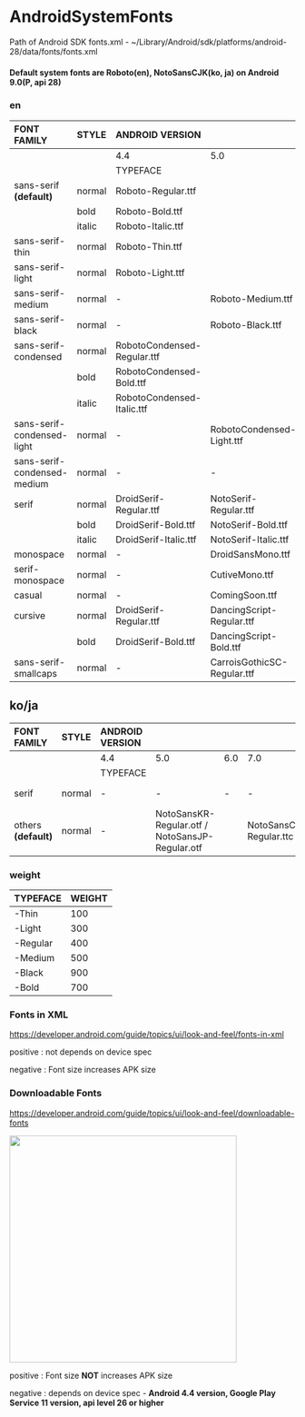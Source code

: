 # AndroidSystemFonts

Path of Android SDK fonts.xml - ~/Library/Android/sdk/platforms/android-28/data/fonts/fonts.xml

#### Default system fonts are Roboto(en), NotoSansCJK(ko, ja) on Android 9.0(P, api 28)

### en

| FONT FAMILY                 | STYLE  | ANDROID VERSION             |                           |     |     |     |     |
|:----------------------------|:-------|:----------------------------|:--------------------------|:----|:----|:----|:----|
|                             |        | 4.4                         | 5.0                       | 6.0 | 7.0 | 8.0 | 9.0 |
|                             |        | TYPEFACE                    |                           |     |     |     |     |
| sans-serif **(default)**         | normal | Roboto-Regular.ttf          |                           |     |     |     |     |
|                             | bold   | Roboto-Bold.ttf             |                           |     |     |     |     |
|                             | italic | Roboto-Italic.ttf           |                           |     |     |     |     |
| sans-serif-thin             | normal | Roboto-Thin.ttf             |                           |     |     |     |     |
| sans-serif-light            | normal | Roboto-Light.ttf            |                           |     |     |     |     |
| sans-serif-medium           | normal | -                           | Roboto-Medium.ttf         |     |     |     |     |
| sans-serif-black            | normal | -                           | Roboto-Black.ttf          |     |     |     |     |
| sans-serif-condensed        | normal | RobotoCondensed-Regular.ttf |                           |     |     |     |     |
|                             | bold   | RobotoCondensed-Bold.ttf    |                           |     |     |     |     |
|                             | italic | RobotoCondensed-Italic.ttf  |                           |     |     |     |     |
| sans-serif-condensed-light  | normal | -                           | RobotoCondensed-Light.ttf |     |     |     |     |
| sans-serif-condensed-medium | normal | -                           | -                         | -   | -   |     | RobotoCondensed-Medium.ttf |
| serif                       | normal | DroidSerif-Regular.ttf      | NotoSerif-Regular.ttf     |     |     |     |     |
|                             | bold   | DroidSerif-Bold.ttf         | NotoSerif-Bold.ttf        |     |     |     |     |
|                             | italic | DroidSerif-Italic.ttf       | NotoSerif-Italic.ttf      |     |     |     |     |
| monospace                   | normal | -                           | DroidSansMono.ttf         |     |     |     |     |
| serif-monospace             | normal | -                           | CutiveMono.ttf            |     |     |     |     |
| casual                      | normal | -                           | ComingSoon.ttf            |     |     |     |     |
| cursive                     | normal | DroidSerif-Regular.ttf	     | DancingScript-Regular.ttf |     |     |     |     |
|                             | bold   | DroidSerif-Bold.ttf         | DancingScript-Bold.ttf    |     |     |     |     |
| sans-serif-smallcaps        | normal | -                           | CarroisGothicSC-Regular.ttf |     |     |     |     |

## ko/ja

| FONT FAMILY                 | STYLE  | ANDROID VERSION |                           |     |     |     |     |
|:----------------------------|:-------|:----------------|:--------------------------|:----|:----|:----|:----|
|                             |        | 4.4             | 5.0                       | 6.0 | 7.0 | 8.0 | 9.0 |
|                             |        | TYPEFACE        |                           |     |     |     |     |
| serif                       | normal | -               | -                         | -   | -   | -   | NotoSerifCJK-Regular.ttc |
| others **(default)**             | normal | -               | NotoSansKR-Regular.otf / NotoSansJP-Regular.otf |     | NotoSansCJK-Regular.ttc |     |     |

### weight

| TYPEFACE | WEIGHT |
|:---------|:-------|
| -Thin	   | 100    |
| -Light   | 300    |
| -Regular   | 400    |
| -Medium   | 500    |
| -Black   | 900    |
| -Bold   | 700    |


### Fonts in XML

https://developer.android.com/guide/topics/ui/look-and-feel/fonts-in-xml

positive  : not depends on device spec

negative  : Font size increases APK size


### Downloadable Fonts

https://developer.android.com/guide/topics/ui/look-and-feel/downloadable-fonts

<img src="https://developer.android.com/guide/topics/ui/images/look-and-feel/downloadable-fonts/downloadable-fonts-process.png" width="400"/>

positive  : Font size **NOT** increases APK size

negative  : depends on device spec - **Android 4.4 version, Google Play Service 11 version, api level 26 or higher**


